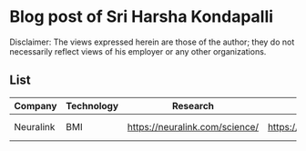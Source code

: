 # Blog post of Sri Harsha Kondapalli

Disclaimer: The views expressed herein are those of the author; they do not necessarily reflect views of his employer or any other organizations.

## List

Company | Technology | Research | Careers | Interesting Articles | Notes
------- | ---------- | -------- | ------- | -------------------- | -----
Neuralink | BMI | https://neuralink.com/science/ | https://neuralink.com/careers/ | https://assets.documentcloud.org/documents/6204648/Neuralink-White-Paper.pdf | Cool
